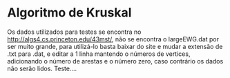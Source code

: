 ﻿Algoritmo de Kruskal
================
 Os dados utilizados para testes se encontra no http://algs4.cs.princeton.edu/43mst/, não se encontra 
 o largeEWG.dat por ser muito grande, para utilizá-lo basta baixar do site
 e mudar a extensão de .txt para .dat, e editar a 1 linha mantendo o números de vertices, adicionando o
 número de arestas e o número zero, caso contrário os dados não serão lidos. Teste....
